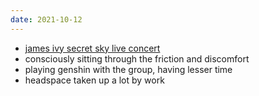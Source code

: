 ```yaml
---
date: 2021-10-12
---
```


- [james ivy secret sky live concert](https://www.youtube.com/watch?v=48CXCclgkFg)
- consciously sitting through the friction and discomfort 
- playing genshin with the group, having lesser time
- headspace taken up a lot by work